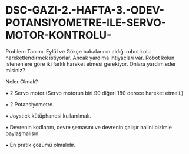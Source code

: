 # DSC-GAZI-2.-HAFTA-3.-ODEV-POTANSIYOMETRE-ILE-SERVO-MOTOR-KONTROLU-
Problem Tanımı:
Eylül ve Gökçe babalarının aldığı robot kolu hareketlendirmek istiyorlar. Ancak yardıma ihtiyaçları var. Robot kolun istenenlere göre iki farklı hareket etmesi gerekiyor. Onlara yardım eder misiniz?


Neler Olmalı?

•	2 Servo motor.(Servo motorun biri 90 diğeri 180 derece hareket etmeli.)

•	2 Potansiyometre.

•	Joystick kütüphanesi kullanılmalı.

•	Devrenin kodlarını, devre şemasını ve devrenin çalışır halini bizimle paylaşmalısın.

•	En pratik çözümü olmalıdır.

